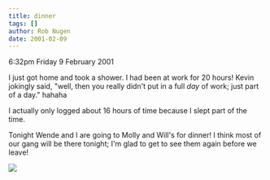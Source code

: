 ```yaml
---
title: dinner
tags: []
author: Rob Nugen
date: 2001-02-09
---
```


<p class=date>6:32pm Friday 9 February 2001</p>

<p>I just got home and took a shower.  I had been at
work for 20 hours!  Kevin jokingly said, "well, then
you really didn't put in a full <em>day</em> of work;
just part of a day."  hahaha</p>

<p>I actually only logged about 16 hours of time
because I slept part of the time.</p>

<p>Tonight Wende and I are going to Molly and Will's
for dinner!  I think most of our gang will be there
tonight; I'm glad to get to see them again before we
leave!</p>

<p><img src="/images/rob/wL-ROB.gif"/></p>
